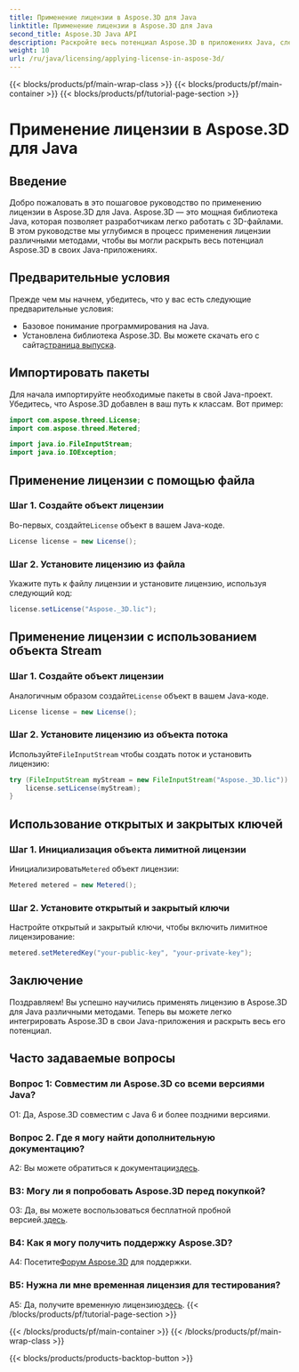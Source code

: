 ```yaml
---
title: Применение лицензии в Aspose.3D для Java
linktitle: Применение лицензии в Aspose.3D для Java
second_title: Aspose.3D Java API
description: Раскройте весь потенциал Aspose.3D в приложениях Java, следуя нашему подробному руководству по применению лицензий.
weight: 10
url: /ru/java/licensing/applying-license-in-aspose-3d/
---
```


{{< blocks/products/pf/main-wrap-class >}}
{{< blocks/products/pf/main-container >}}
{{< blocks/products/pf/tutorial-page-section >}}

# Применение лицензии в Aspose.3D для Java

## Введение

Добро пожаловать в это пошаговое руководство по применению лицензии в Aspose.3D для Java. Aspose.3D — это мощная библиотека Java, которая позволяет разработчикам легко работать с 3D-файлами. В этом руководстве мы углубимся в процесс применения лицензии различными методами, чтобы вы могли раскрыть весь потенциал Aspose.3D в своих Java-приложениях.

## Предварительные условия

Прежде чем мы начнем, убедитесь, что у вас есть следующие предварительные условия:

- Базовое понимание программирования на Java.
-  Установлена библиотека Aspose.3D. Вы можете скачать его с сайта[страница выпуска](https://releases.aspose.com/3d/java/).

## Импортировать пакеты

Для начала импортируйте необходимые пакеты в свой Java-проект. Убедитесь, что Aspose.3D добавлен в ваш путь к классам. Вот пример:

```java
import com.aspose.threed.License;
import com.aspose.threed.Metered;

import java.io.FileInputStream;
import java.io.IOException;
```

## Применение лицензии с помощью файла

### Шаг 1. Создайте объект лицензии

 Во-первых, создайте`License` объект в вашем Java-коде.

```java
License license = new License();
```

### Шаг 2. Установите лицензию из файла

Укажите путь к файлу лицензии и установите лицензию, используя следующий код:

```java
license.setLicense("Aspose._3D.lic");
```

## Применение лицензии с использованием объекта Stream

### Шаг 1. Создайте объект лицензии

 Аналогичным образом создайте`License` объект в вашем Java-коде.

```java
License license = new License();
```

### Шаг 2. Установите лицензию из объекта потока

 Используйте`FileInputStream` чтобы создать поток и установить лицензию:

```java
try (FileInputStream myStream = new FileInputStream("Aspose._3D.lic")) {
    license.setLicense(myStream);
}
```

## Использование открытых и закрытых ключей

### Шаг 1. Инициализация объекта лимитной лицензии

 Инициализировать`Metered` объект лицензии:

```java
Metered metered = new Metered();
```

### Шаг 2. Установите открытый и закрытый ключи

Настройте открытый и закрытый ключи, чтобы включить лимитное лицензирование:

```java
metered.setMeteredKey("your-public-key", "your-private-key");
```

## Заключение

Поздравляем! Вы успешно научились применять лицензию в Aspose.3D для Java различными методами. Теперь вы можете легко интегрировать Aspose.3D в свои Java-приложения и раскрыть весь его потенциал.

## Часто задаваемые вопросы

### Вопрос 1: Совместим ли Aspose.3D со всеми версиями Java?

О1: Да, Aspose.3D совместим с Java 6 и более поздними версиями.

### Вопрос 2. Где я могу найти дополнительную документацию?

 A2: Вы можете обратиться к документации[здесь](https://reference.aspose.com/3d/java/).

### В3: Могу ли я попробовать Aspose.3D перед покупкой?

 О3: Да, вы можете воспользоваться бесплатной пробной версией.[здесь](https://releases.aspose.com/).

### В4: Как я могу получить поддержку Aspose.3D?

 А4: Посетите[Форум Aspose.3D](https://forum.aspose.com/c/3d/18) для поддержки.

### В5: Нужна ли мне временная лицензия для тестирования?

 A5: Да, получите временную лицензию[здесь](https://purchase.aspose.com/temporary-license/).
{{< /blocks/products/pf/tutorial-page-section >}}

{{< /blocks/products/pf/main-container >}}
{{< /blocks/products/pf/main-wrap-class >}}

{{< blocks/products/products-backtop-button >}}
